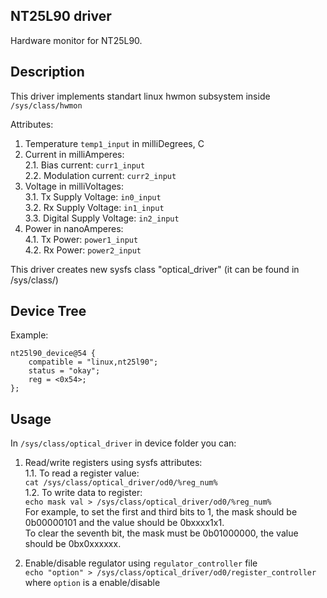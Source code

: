 NT25L90 driver
--------------
Hardware monitor for NT25L90.

Description
-----------

This driver implements standart linux hwmon subsystem inside ```/sys/class/hwmon```  

Attributes:  
1. Temperature ```temp1_input``` in milliDegrees, C
2. Current in milliAmperes:  
2.1. Bias current: ```curr1_input```  
2.2. Modulation current: ```curr2_input```  
3. Voltage in milliVoltages:  
3.1. Tx Supply Voltage: ```in0_input```  
3.2. Rx Supply Voltage: ```in1_input```  
3.3. Digital Supply Voltage: ```in2_input```  
4. Power in nanoAmperes:  
4.1. Tx Power: ```power1_input```  
4.2. Rx Power: ```power2_input```  

This driver creates new sysfs class "optical_driver" (it can be found in /sys/class/)  

Device Tree
-----------
Example:
```
nt25l90_device@54 {
	compatible = "linux,nt25l90";
	status = "okay";
	reg = <0x54>;
};
```

Usage
-----

In ```/sys/class/optical_driver``` in device folder you can:  
1. Read/write registers using sysfs attributes:  
    1.1. To read a register value:   
 	```cat /sys/class/optical_driver/od0/%reg_num%```  
    1.2. To write data to register:  
  ```echo mask val > /sys/class/optical_driver/od0/%reg_num%```  
  For example, to set the first and third bits to 1, the mask should be 0b00000101 and the value should be 0bxxxx1x1.  
  To clear the seventh bit, the mask must be 0b01000000, the value should be 0bx0xxxxxx.

2. Enable/disable regulator using ```regulator_controller``` file  
```echo "option" > /sys/class/optical_driver/od0/register_controller```  
where ```option``` is a enable/disable